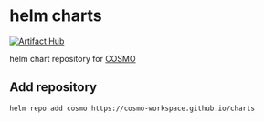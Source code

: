 # helm charts
[![Artifact Hub](https://img.shields.io/endpoint?url=https://artifacthub.io/badge/repository/cosmo)](https://artifacthub.io/packages/search?repo=cosmo)

helm chart repository for [COSMO](https://github.com/cosmo-workspace/cosmo)

## Add repository

```sh
helm repo add cosmo https://cosmo-workspace.github.io/charts
```

